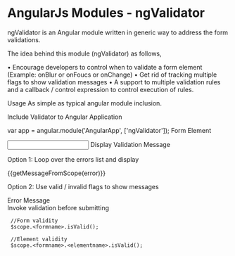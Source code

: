 AngularJs Modules - ngValidator
=================================

ngValidator is an Angular module written in generic way to address the form validations.

The idea behind this module (ngValidator) as follows,

• Encourage developers to control when to validate a form element (Example: onBlur or onFoucs or onChange)
• Get rid of tracking multiple flags to show validation messages
• A support to multiple validation rules and a callback / control expression to control execution of rules.

Usage As simple as typical angular module inclusion.

Include Validator to Angular Application

var app = angular.module('AngularApp', ['ngValidator']);
Form Element

<input id="fieldname" name="fieldname" 
                type="text" 
                ng-model="model.name"
                value-patterns="pattern1,pattern2"> <!--pattern1,pattern2 can be a RegEx or javascript method -->
Display Validation Message

Option 1: Loop over the errors list and display
<div ng-repeat="error in formname.fieldname.valueErrors" 
     class="field-error">
     {{getMessageFromScope(error)}} <!-- Customize / Localize message -->
</div>

Option 2: Use valid / invalid flags to show messages
<div ng-show="formname.fieldname.$error.pattern1 || formname.fieldname.$error.pattern2 || formname.fieldname.$error.$invalid">
     Error Message
</div>
Invoke validation before submitting

     //Form validity
     $scope.<formname>.isValid();

     //Element validity
     $scope.<formname>.<elementname>.isValid(); 
